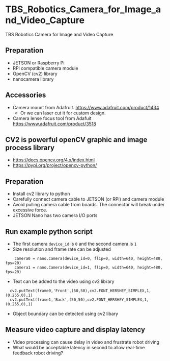 # TBS_Robotics_Camera_for_Image_and_Video_Capture
TBS Robotics Camera for Image and Video Capture
## Preparation
- JETSON or Raspberry Pi
- RPi compatible camera module
- OpenCV (cv2) library
- nanocamera library
## Accessories
- Camera mount from Adafruit. https://www.adafruit.com/product/1434
  - Or we can laser cut it for custom design. 
- Camera lense focus tool from Adafuit https://www.adafruit.com/product/3518
## CV2 is powerful openCV graphic and image process library
- https://docs.opencv.org/4.x/index.html
- https://pypi.org/project/opencv-python/ 
## Preparation
- Install cv2 library to python
- Carefully connect camera cable to JETSON (or RPi) and camera module
- Avoid pulling camera cable from boards. The connector will break under excessive force.
- JETSON Nano has two camera I/O ports
## Run example python script
- The first camera `device_id` is `0` and the second camera is `1`
- Size resolution and frame rate can be adjusted
```
    camera0 = nano.Camera(device_id=0, flip=0, width=640, height=480, fps=20)
    camera1 = nano.Camera(device_id=1, flip=0, width=640, height=480, fps=20)
```
- Text can be added to the video using cv2 library
```
  cv2.putText(frame0,'Front',(50,50),cv2.FONT_HERSHEY_SIMPLEX,1,(0,255,0),1)
  cv2.putText(frame1,'Back',(50,50),cv2.FONT_HERSHEY_SIMPLEX,1,(0,255,0),1)
```
- Object boundary can be detected using cv2 libary
## Measure video capture and display latency 
- Video processing can cause delay in video and frustrate robot driving
- What would be acceptable latency in second to allow real-time feedback robot driving?
